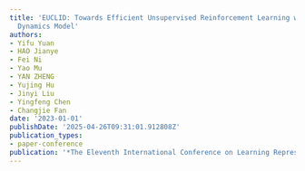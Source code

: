 ```yaml
---
title: 'EUCLID: Towards Efficient Unsupervised Reinforcement Learning with Multi-choice
  Dynamics Model'
authors:
- Yifu Yuan
- HAO Jianye
- Fei Ni
- Yao Mu
- YAN ZHENG
- Yujing Hu
- Jinyi Liu
- Yingfeng Chen
- Changjie Fan
date: '2023-01-01'
publishDate: '2025-04-26T09:31:01.912808Z'
publication_types:
- paper-conference
publication: '*The Eleventh International Conference on Learning Representations*'
---
```

